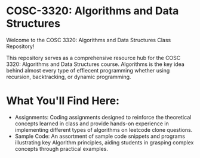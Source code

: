 # COSC-3320: Algorithms and Data Structures

Welcome to the COSC 3320: Algorithms and Data Structures Class Repository!

This repository serves as a comprehensive resource hub for the COSC 3320: Algorithms and Data Structures course. Algorithms is the key idea behind almost every type of effiecent programming whether using recursion, backtracking, or dynamic programming.
# What You'll Find Here:
- Assignments: Coding assignments designed to reinforce the theoretical concepts learned in class and provide hands-on experience in implementing different types of algorithms on leetcode clone questions.
- Sample Code: An assortment of sample code snippets and programs illustrating key Algorithm principles, aiding students in grasping complex concepts through practical examples.

